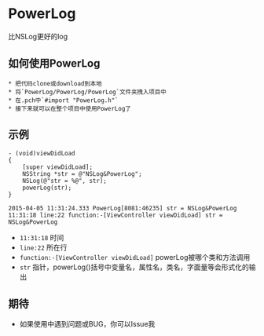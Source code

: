 # PowerLog
比NSLog更好的log

## 如何使用PowerLog
    * 把代码clone或download到本地
    * 将`PowerLog/PowerLog/PowerLog`文件夹拽入项目中
    * 在.pch中`#import "PowerLog.h"`
    * 接下来就可以在整个项目中使用PowerLog了


## 示例
```objc
- (void)viewDidLoad 
{
    [super viewDidLoad];
    NSString *str = @"NSLog&PowerLog";
    NSLog(@"str = %@", str);
    powerLog(str);
}
```
```
2015-04-05 11:31:24.333 PowerLog[8081:46235] str = NSLog&PowerLog
11:31:18 line:22 function:-[ViewController viewDidLoad] str = NSLog&PowerLog
 ```
* `11:31:18` 时间        
* `line:22` 所在行
* `function:-[ViewController viewDidLoad]` powerLog被哪个类和方法调用
* `str` 指针，powerLog()括号中变量名，属性名，类名，字面量等会形式化的输出


## 期待
* 如果使用中遇到问题或BUG，你可以Issue我
